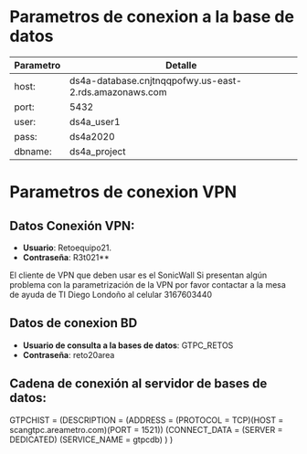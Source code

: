 # Parametros de conexion a la base de datos

| Parametro | Detalle                                                |
|-----------|--------------------------------------------------------|
| host:     | ds4a-database.cnjtnqqpofwy.us-east-2.rds.amazonaws.com |
| port:     | 5432                                                   |
| user:     | ds4a_user1                                             |
| pass:     | ds4a2020                                               |
| dbname:   | ds4a_project                                           |

# Parametros de conexion VPN

## Datos Conexión VPN:
 - **Usuario**: Retoequipo21.
 - **Contraseña**: R3t021**

El cliente de VPN que deben usar es el SonicWall
Si presentan algún problema con la parametrización de la VPN por favor contactar a la mesa de ayuda de TI Diego Londoño al celular 3167603440  

## Datos de conexion BD
 - **Usuario de consulta a la bases de datos**: GTPC_RETOS
 - **Contraseña**: reto20area

## Cadena de conexión al servidor de bases de datos:
GTPCHIST = (DESCRIPTION = (ADDRESS = (PROTOCOL = TCP)(HOST = scangtpc.areametro.com)(PORT = 1521)) (CONNECT_DATA = (SERVER = DEDICATED) (SERVICE_NAME = gtpcdb) ) )
